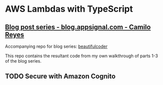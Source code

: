 # AWS Lambdas with TypeScript

## [Blog post series - blog.appsignal.com - Camilo Reyes](https://blog.appsignal.com/2022/09/21/how-to-build-aws-lambdas-with-typescript.html)

Accompanying repo for blog series: [beautifulcoder](https://github.com/beautifulcoder/typescript-aws-lambda)

This repo contains the resultant code from my own walkthrough of parts 1-3 of the blog series.

## TODO Secure with Amazon Cognito